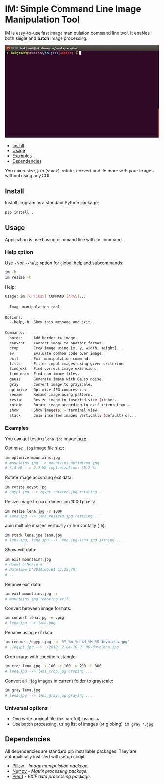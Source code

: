 # IM: Simple Command Line Image Manipulation Tool
IM is easy-to-use fast image manipulation command line tool. It enables both single and __batch__ image processing.

![](im.gif)

* [Install](#install)
* [Usage](#usage)
* [Examples](#examples)
* [Dependencies](#deps)

You can resize, join (stack), rotate, convert and do more with your images without using any GUI.

## <a name="install"></a>Install
Install program as a standard Python package:

~~~bash
pip install .
~~~

## <a name="usage"></a>Usage
Application is used using command line with `im` command.

### Help option
Use `-h` or `--help` option for global help and subcommands:
~~~bash
im -h
im resize -h
~~~

Help:
~~~bash
Usage: im [OPTIONS] COMMAND [ARGS]...

  Image manipulation tool.

Options:
  --help,-h  Show this message and exit.

Commands:
  border     Add border to image.
  convert    Convert image to another format.
  crop       Crop image using [x, y, width, height]...
  ev         Evaluate common code over image.
  exif       Exif manipulation command.
  filter     Filter input images using given criterion.
  find_ext   Find correct image extension.
  find_noim  Find non-image files.
  gauss      Generate image with Gauss noise.
  gray       Convert image to grayscale.
  optimize   Optimize JPG compression.
  rename     Rename image using pattern.
  resize     Resize image to inserted size (higher...
  rotate     Rotate image according to exif orientation...
  show       Show image(s) - terminal view.
  stack      Join inserted images vertically (default) or...
~~~

### <a name="examples"></a>Examples
You can get testing `lena.jpg` image [here](https://raw.githubusercontent.com/opencv/opencv/master/samples/data/lena.jpg).

Optimize `.jpg` image file size:
~~~bash
im optimize mountains.jpg
# mountains.jpg --> mountains_optimized.jpg
# 5.4 MB --> 2.2 MB (optimization: 60.2 %)
~~~

Rotate image according exif data:
~~~bash
im rotate egypt.jpg
# egypt.jpg --> egypt_rotated.jpg rotating ...
~~~

Resize image to max. dimension 1000 pixels:
~~~bash
im resize lena.jpg -s 1000
# lena.jpg --> lena_resized.jpg resizing ...
~~~

Join multiple images vertically or horizontally (`-h`):
~~~bash
im stack lena.jpg lena.jpg
# lena.jpg, lena.jpg --> lena.jpg-lena.jpg joining ...
~~~

Show exif data:
~~~bash
im exif mountains.jpg
# Model b'Nokia 6'
# DateTime b'2018:06:01 13:28:20'
# ...
~~~

Remove exif data:
~~~bash
im exif mountains.jpg -r
# mountains.jpg removing exif.
~~~

Convert between image formats:
~~~bash
im convert lena.jpg -e .png
# lena.jpg --> lena.png
~~~

Rename using exif data:
~~~bash
im rename ./egypt.jpg -p '%Y_%m_%d-%H_%M_%S-dovolena.jpg'
# ./egypt.jpg --> ./2018_12_04-10_20_00-dovolena.jpg
~~~

Crop image with specific rectangle:
~~~bash
im crop lena.jpg -x 100 -y 100 -w 200 -h 300
# lena.jpg --> lena_crop.jpg croping ...
~~~

Convert all `.jpg` images in current folder to grayscale:
~~~bash
im gray lena.jpg
# lena.jpg --> lena_gray.jpg graying ...
~~~

### Universal options
- Overwrite original file (be careful), using `-w`.
- Use batch processing, using list of images (or globing), `im gray *.jpg`.

## <a name="deps"></a>Dependencies
All dependencies are standard pip installable packages. They are automatically installed with setup script.

* [Pillow](https://python-pillow.org/) - _Image manipulation package._
* [Numpy](http://www.numpy.org/) - _Matrix processing package._
* [Piexif](http://piexif.readthedocs.io/en/latest/) - _EXIF data processing package._
